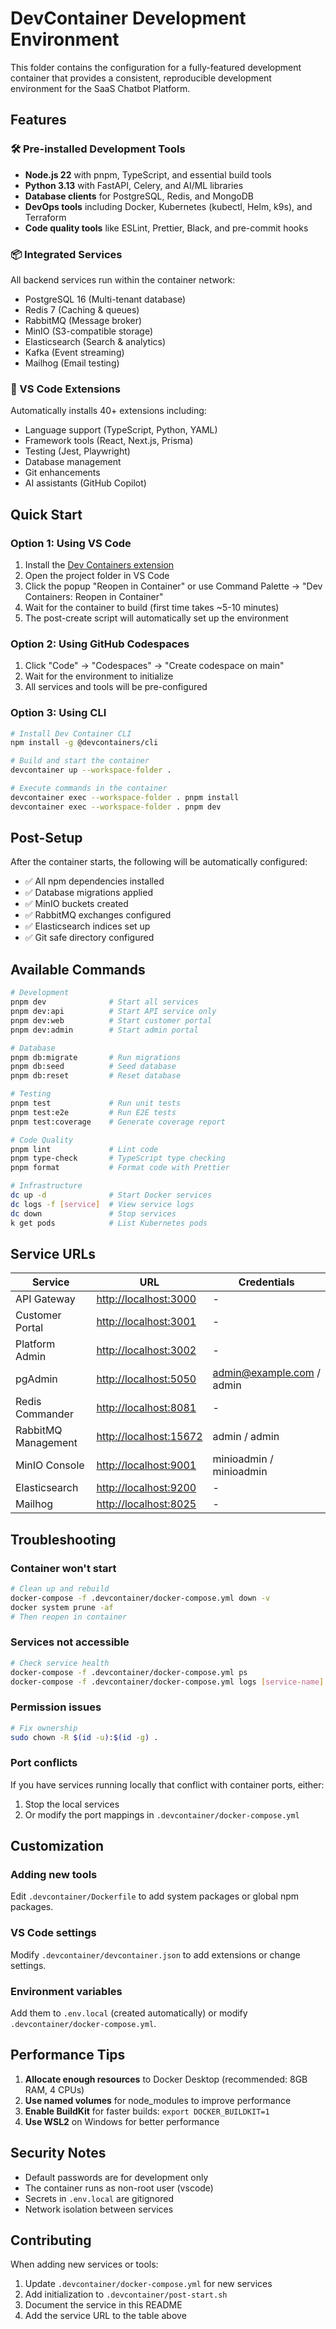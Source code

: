 # DevContainer Development Environment

This folder contains the configuration for a fully-featured development container that provides a consistent, reproducible development environment for the SaaS Chatbot Platform.

## Features

### 🛠️ Pre-installed Development Tools

- **Node.js 22** with pnpm, TypeScript, and essential build tools
- **Python 3.13** with FastAPI, Celery, and AI/ML libraries
- **Database clients** for PostgreSQL, Redis, and MongoDB
- **DevOps tools** including Docker, Kubernetes (kubectl, Helm, k9s), and Terraform
- **Code quality tools** like ESLint, Prettier, Black, and pre-commit hooks

### 📦 Integrated Services

All backend services run within the container network:

- PostgreSQL 16 (Multi-tenant database)
- Redis 7 (Caching & queues)
- RabbitMQ (Message broker)
- MinIO (S3-compatible storage)
- Elasticsearch (Search & analytics)
- Kafka (Event streaming)
- Mailhog (Email testing)

### 🚀 VS Code Extensions

Automatically installs 40+ extensions including:

- Language support (TypeScript, Python, YAML)
- Framework tools (React, Next.js, Prisma)
- Testing (Jest, Playwright)
- Database management
- Git enhancements
- AI assistants (GitHub Copilot)

## Quick Start

### Option 1: Using VS Code

1. Install the [Dev Containers extension](https://marketplace.visualstudio.com/items?itemName=ms-vscode-remote.remote-containers)
2. Open the project folder in VS Code
3. Click the popup "Reopen in Container" or use Command Palette → "Dev Containers: Reopen in Container"
4. Wait for the container to build (first time takes ~5-10 minutes)
5. The post-create script will automatically set up the environment

### Option 2: Using GitHub Codespaces

1. Click "Code" → "Codespaces" → "Create codespace on main"
2. Wait for the environment to initialize
3. All services and tools will be pre-configured

### Option 3: Using CLI

```bash
# Install Dev Container CLI
npm install -g @devcontainers/cli

# Build and start the container
devcontainer up --workspace-folder .

# Execute commands in the container
devcontainer exec --workspace-folder . pnpm install
devcontainer exec --workspace-folder . pnpm dev
```

## Post-Setup

After the container starts, the following will be automatically configured:

- ✅ All npm dependencies installed
- ✅ Database migrations applied
- ✅ MinIO buckets created
- ✅ RabbitMQ exchanges configured
- ✅ Elasticsearch indices set up
- ✅ Git safe directory configured

## Available Commands

```bash
# Development
pnpm dev              # Start all services
pnpm dev:api          # Start API service only
pnpm dev:web          # Start customer portal
pnpm dev:admin        # Start admin portal

# Database
pnpm db:migrate       # Run migrations
pnpm db:seed          # Seed database
pnpm db:reset         # Reset database

# Testing
pnpm test             # Run unit tests
pnpm test:e2e         # Run E2E tests
pnpm test:coverage    # Generate coverage report

# Code Quality
pnpm lint             # Lint code
pnpm type-check       # TypeScript type checking
pnpm format           # Format code with Prettier

# Infrastructure
dc up -d              # Start Docker services
dc logs -f [service]  # View service logs
dc down               # Stop services
k get pods            # List Kubernetes pods
```

## Service URLs

| Service             | URL                    | Credentials               |
| ------------------- | ---------------------- | ------------------------- |
| API Gateway         | <http://localhost:3000>  | -                         |
| Customer Portal     | <http://localhost:3001>  | -                         |
| Platform Admin      | <http://localhost:3002>  | -                         |
| pgAdmin             | <http://localhost:5050>  | <admin@example.com> / admin |
| Redis Commander     | <http://localhost:8081>  | -                         |
| RabbitMQ Management | <http://localhost:15672> | admin / admin             |
| MinIO Console       | <http://localhost:9001>  | minioadmin / minioadmin   |
| Elasticsearch       | <http://localhost:9200>  | -                         |
| Mailhog             | <http://localhost:8025>  | -                         |

## Troubleshooting

### Container won't start

```bash
# Clean up and rebuild
docker-compose -f .devcontainer/docker-compose.yml down -v
docker system prune -af
# Then reopen in container
```

### Services not accessible

```bash
# Check service health
docker-compose -f .devcontainer/docker-compose.yml ps
docker-compose -f .devcontainer/docker-compose.yml logs [service-name]
```

### Permission issues

```bash
# Fix ownership
sudo chown -R $(id -u):$(id -g) .
```

### Port conflicts

If you have services running locally that conflict with container ports, either:

1. Stop the local services
2. Or modify the port mappings in `.devcontainer/docker-compose.yml`

## Customization

### Adding new tools

Edit `.devcontainer/Dockerfile` to add system packages or global npm packages.

### VS Code settings

Modify `.devcontainer/devcontainer.json` to add extensions or change settings.

### Environment variables

Add them to `.env.local` (created automatically) or modify `.devcontainer/docker-compose.yml`.

## Performance Tips

1. **Allocate enough resources** to Docker Desktop (recommended: 8GB RAM, 4 CPUs)
2. **Use named volumes** for node_modules to improve performance
3. **Enable BuildKit** for faster builds: `export DOCKER_BUILDKIT=1`
4. **Use WSL2** on Windows for better performance

## Security Notes

- Default passwords are for development only
- The container runs as non-root user (vscode)
- Secrets in `.env.local` are gitignored
- Network isolation between services

## Contributing

When adding new services or tools:

1. Update `.devcontainer/docker-compose.yml` for new services
2. Add initialization to `.devcontainer/post-start.sh`
3. Document the service in this README
4. Add the service URL to the table above
